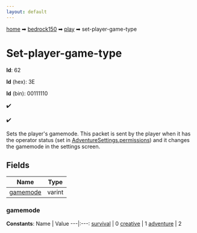 ```yaml
---
layout: default
---
```


[home](/) ➡ [bedrock150](/protocol/bedrock150) ➡ [play](/protocol/bedrock150/play) ➡ set-player-game-type

# Set-player-game-type

**Id**: 62

**Id** (hex): 3E

**Id** (bin): 00111110

✔️

✔️

Sets the player's gamemode. This packet is sent by the player when it has the operator status (set in [AdventureSettings.permissions](#play_adventure-settings_permissions)) and it changes the gamemode in the settings screen.

## Fields

Name | Type
---|---
[gamemode](#gamemode) | varint

### gamemode

**Constants**:
Name | Value
---|:---:
[survival](gamemode_survival) | 0
[creative](gamemode_creative) | 1
[adventure](gamemode_adventure) | 2

